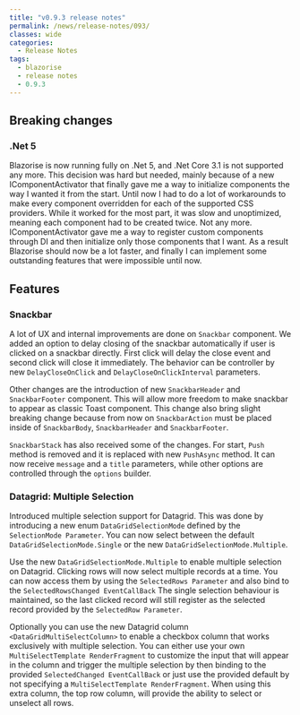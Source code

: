 ```yaml
---
title: "v0.9.3 release notes"
permalink: /news/release-notes/093/
classes: wide
categories:
  - Release Notes
tags:
  - blazorise
  - release notes
  - 0.9.3
---
```


## Breaking changes

### .Net 5

Blazorise is now running fully on .Net 5, and .Net Core 3.1 is not supported any more. This decision was hard but needed, mainly because of a new IComponentActivator that finally gave me a way to initialize components the way I wanted it from the start. Until now I had to do a lot of workarounds to make every component overridden for each of the supported CSS providers. While it worked for the most part, it was slow and unoptimized, meaning each component had to be created twice. Not any more. IComponentActivator gave me a way to register custom components through DI and then initialize only those components that I want. As a result Blazorise should now be a lot faster, and finally I can implement some outstanding features that were impossible until now.

## Features

### Snackbar

A lot of UX and internal improvements are done on `Snackbar` component. We added an option to delay closing of the snackbar automatically if user is clicked on a snackbar directly. First click will delay the close event and second click will close it immediately. The behavior can be controller by new `DelayCloseOnClick` and `DelayCloseOnClickInterval` parameters.

Other changes are the introduction of new `SnackbarHeader` and `SnackbarFooter` component. This will allow more freedom to make snackbar to appear as classic Toast component. This change also bring slight breaking change because from now on `SnackbarAction` must be placed inside of `SnackbarBody`, `SnackbarHeader` and `SnackbarFooter`.

`SnackbarStack` has also received some of the changes. For start, `Push` method is removed and it is replaced with new `PushAsync` method. It can now receive `message` and a `title` parameters, while other options are controlled through the `options` builder.

### Datagrid: Multiple Selection

Introduced multiple selection support for Datagrid. This was done by introducing a new enum `DataGridSelectionMode` defined by the `SelectionMode Parameter`. You can now select between the default `DataGridSelectionMode.Single` or the new `DataGridSelectionMode.Multiple`.

Use the new `DataGridSelectionMode.Multiple` to enable multiple selection on Datagrid. Clicking rows will now select multiple records at a time. You can now access them by using the `SelectedRows Parameter` and also bind to the `SelectedRowsChanged EventCallBack`
The single selection behaviour is maintained, so the last clicked record will still register as the selected record provided by the `SelectedRow Parameter`.

Optionally you can use the new Datagrid column `<DataGridMultiSelectColumn>` to enable a checkbox column that works exclusively with multiple selection. 
You can either use your own `MultiSelectTemplate RenderFragment` to customize the input that will appear in the column and trigger the multiple selection by then binding to the provided 
`SelectedChanged EventCallBack` or just use the provided default by not specifying a `MultiSelectTemplate RenderFragment`.
When using this extra column, the top row column, will provide the ability to select or unselect all rows.